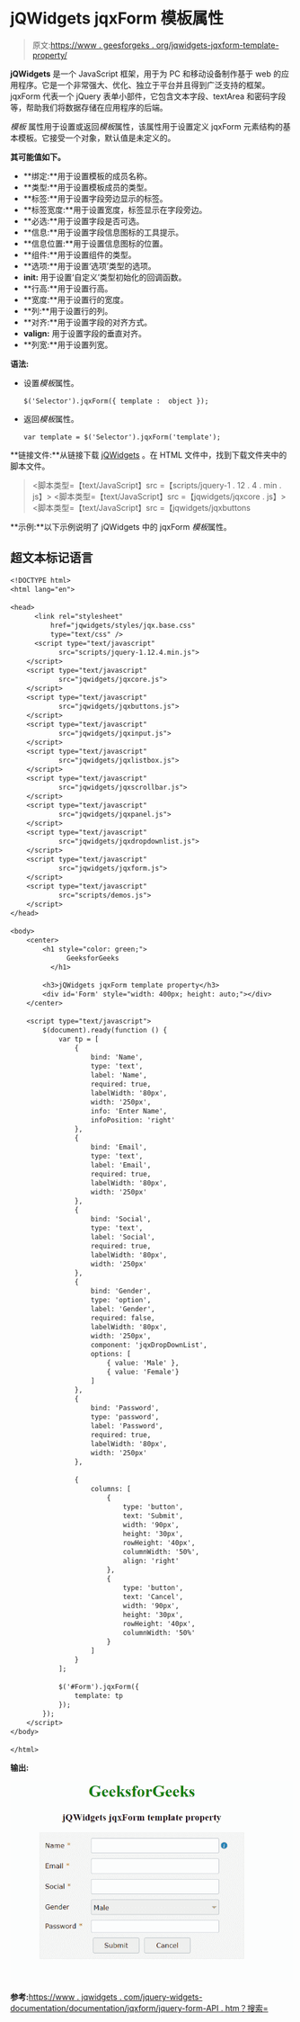 # jQWidgets jqxForm 模板属性

> 原文:[https://www . geesforgeks . org/jqwidgets-jqxform-template-property/](https://www.geeksforgeeks.org/jqwidgets-jqxform-template-property/)

**jQWidgets** 是一个 JavaScript 框架，用于为 PC 和移动设备制作基于 web 的应用程序。它是一个非常强大、优化、独立于平台并且得到广泛支持的框架。jqxForm 代表一个 jQuery 表单小部件，它包含文本字段、textArea 和密码字段等，帮助我们将数据存储在应用程序的后端。

*模板* 属性用于设置或返回*模板*属性，该属性用于设置定义 jqxForm 元素结构的基本模板。它接受一个对象，默认值是未定义的。

**其可能值如下。**

*   **绑定:**用于设置模板的成员名称。
*   **类型:**用于设置模板成员的类型。
*   **标签:**用于设置字段旁边显示的标签。
*   **标签宽度:**用于设置宽度，标签显示在字段旁边。
*   **必选:**用于设置字段是否可选。
*   **信息:**用于设置字段信息图标的工具提示。
*   **信息位置:**用于设置信息图标的位置。
*   **组件:**用于设置组件的类型。
*   **选项:**用于设置‘选项’类型的选项。
*   **init:** 用于设置‘自定义’类型初始化的回调函数。
*   **行高:**用于设置行高。
*   **宽度:**用于设置行的宽度。
*   **列:**用于设置行的列。
*   **对齐:**用于设置字段的对齐方式。
*   **valign:** 用于设置字段的垂直对齐。
*   **列宽:**用于设置列宽。

**语法:**

*   设置*模板*属性。

    ```
    $('Selector').jqxForm({ template :  object });
    ```

*   返回*模板*属性。

    ```
    var template = $('Selector').jqxForm('template');
    ```

**链接文件:**从链接下载 [jQWidgets](https://www.jqwidgets.com/download/) 。在 HTML 文件中，找到下载文件夹中的脚本文件。

> <link rel="”stylesheet”" href="”jqwidgets/styles/jqx.base.css”" type="”text/css”">
> <脚本类型=【text/JavaScript】src =【scripts/jquery-1 . 12 . 4 . min . js】></脚本>
> <脚本类型=【text/JavaScript】src =【jqwidgets/jqxcore . js】></脚本>
> <脚本类型=【text/JavaScript】src =【jqwidgets/jqxbuttons

**示例:**以下示例说明了 jQWidgets 中的 jqxForm *模板*属性。

## 超文本标记语言

```
<!DOCTYPE html>
<html lang="en">

<head>
      <link rel="stylesheet"
          href="jqwidgets/styles/jqx.base.css" 
          type="text/css" />
      <script type="text/javascript" 
            src="scripts/jquery-1.12.4.min.js">
    </script>
    <script type="text/javascript" 
            src="jqwidgets/jqxcore.js">
    </script>
    <script type="text/javascript" 
            src="jqwidgets/jqxbuttons.js">
    </script>
    <script type="text/javascript" 
            src="jqwidgets/jqxinput.js">
    </script>
    <script type="text/javascript" 
            src="jqwidgets/jqxlistbox.js">
    </script>
    <script type="text/javascript" 
            src="jqwidgets/jqxscrollbar.js">
    </script>
    <script type="text/javascript" 
            src="jqwidgets/jqxpanel.js">
    </script>
    <script type="text/javascript" 
            src="jqwidgets/jqxdropdownlist.js">
    </script>
    <script type="text/javascript" 
            src="jqwidgets/jqxform.js">
    </script>
    <script type="text/javascript" 
            src="scripts/demos.js">
    </script>
</head>

<body>
    <center>
        <h1 style="color: green;">
              GeeksforGeeks
          </h1>

        <h3>jQWidgets jqxForm template property</h3>
        <div id='Form' style="width: 400px; height: auto;"></div>  
    </center>

    <script type="text/javascript">
        $(document).ready(function () {
            var tp = [
                {
                    bind: 'Name',
                    type: 'text',
                    label: 'Name',
                    required: true,
                    labelWidth: '80px',
                    width: '250px',
                    info: 'Enter Name',
                    infoPosition: 'right'
                }, 
                {
                    bind: 'Email',
                    type: 'text',
                    label: 'Email',
                    required: true,
                    labelWidth: '80px',
                    width: '250px'
                },
                {
                    bind: 'Social',
                    type: 'text',
                    label: 'Social',
                    required: true,
                    labelWidth: '80px',
                    width: '250px'
                },
                {
                    bind: 'Gender',
                    type: 'option',
                    label: 'Gender',
                    required: false,
                    labelWidth: '80px',
                    width: '250px',
                    component: 'jqxDropDownList',
                    options: [
                        { value: 'Male' },
                        { value: 'Female'}
                    ]
                },
                {
                    bind: 'Password',
                    type: 'password',
                    label: 'Password',
                    required: true,
                    labelWidth: '80px',
                    width: '250px'
                },

                {
                    columns: [
                        {
                            type: 'button',
                            text: 'Submit',
                            width: '90px',
                            height: '30px',
                            rowHeight: '40px',
                            columnWidth: '50%',
                            align: 'right'
                        },
                        {
                            type: 'button',
                            text: 'Cancel',
                            width: '90px',
                            height: '30px',
                            rowHeight: '40px',
                            columnWidth: '50%'
                        }                
                    ]
                }
            ];

            $('#Form').jqxForm({
                template: tp
            });
        });
    </script>
</body>

</html>
```

**输出:**

![](img/1c1a3e1bdb829e5bda11ea6dc11a44ba.png)

**参考:**[https://www . jqwidgets . com/jquery-widgets-documentation/documentation/jqxform/jquery-form-API . htm？搜索=](https://www.jqwidgets.com/jquery-widgets-documentation/documentation/jqxform/jquery-form-api.htm?search=)